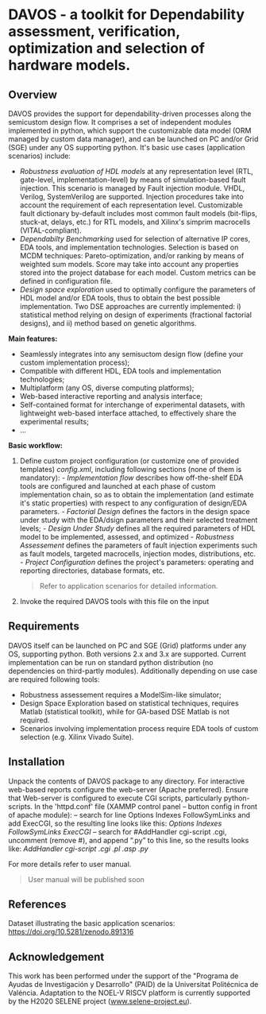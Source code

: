 # DAVOS - a toolkit for Dependability assessment, verification, optimization and selection of hardware models. #

## Overview 

DAVOS provides the support for dependability-driven processes along the semicustom design flow. It comprises a set of independent modules implemented in python, which support the customizable data model (ORM managed by custom data manager), and can be launched on PC and/or Grid (SGE) under any OS supporting python.  It's basic use cases (application scenarios) include:
- *Robustness evaluation of HDL models* at any representation level (RTL, gate-level, implementation-level) by means of simulation-based fault injection. This scenario is managed by Fault injection module. VHDL, Verilog, SystemVerilog are supported. Injection procedures take into account the requirement of each representation level. Customizable fault dictionary by-default includes most common fault models (bit-flips, stuck-at, delays, etc.) for RTL models, and Xilinx's simprim macrocells (VITAL-compliant). 
-  *Dependabilty Benchmarking* used for selection of alternative IP cores, EDA tools, and implementation technologies. Selection is based on MCDM techniques: Pareto-optimization, and/or ranking by means of weighted sum models. Score may take into account any properties stored into the project database for each model. Custom metrics can be defined in configuration file.
- *Design space exploration* used to optimally configure the parameters of HDL model and/or EDA tools, thus to obtain the best possible implementation. Two DSE approaches are currently implemented: i) statistical method relying on design of experiments (fractional factorial designs), and ii) method based on genetic algorithms. 

 **Main features:** 
 - Seamlessly integrates into any semisuctom design flow (define your custom implementation process);
 - Compatible with different HDL, EDA tools and implementation technologies;
 - Multiplatform (any OS, diverse computing platforms);
 - Web-based interactive reporting and analysis interface;
 - Self-contained format for interchange of experimental datasets, with lightweight web-based interface attached, to effectively share the experimental results;
 - ...

**Basic workflow:**
1. Define custom project configuration (or customize one of provided templates)
    *config.xml*, including following sections (none of them is mandatory):
        - *Implementation flow* describes how off-the-shelf EDA tools are configured and launched at each phase of custom implementation chain, so as to obtain the implementation (and estimate it's static properties) with respect to any configuration of design/EDA parameters. 
        - *Factorial Design* defines the factors in the design space under study with the EDA/dsign parameters and their selected treatment levels;
        - *Design Under Study* defines all the required parameters of HDL model to be implemented, assessed, and optimized
        - *Robustness Assessement* defines the parameters of fault injection experiments such as fault models, targeted macrocells, injection modes, distributions, etc.
        - *Project Configuration* defines the project's parameters: operating and reporting directories, database formats, etc.        
    >Refer to application scenarios for detailed information.
    
2. Invoke the required DAVOS tools with this file on the input


## Requirements
DAVOS itself can be launched on PC and SGE (Grid) platforms under any OS, supporting python. Both versions 2.x and  3.x are supported. Current implementation can be run on standard python distribution (no dependencies on third-partly modules). Additionally depending on use case are required following tools:
- Robustness assessement requires a ModelSim-like simulator;
- Design Space Exploration based on statistical techniques, requires Matlab (statistical toolkit), while for GA-based DSE Matlab is not required.
- Scenarios involving implementation process require EDA tools of custom selection (e.g. Xilinx Vivado Suite).

## Installation
Unpack the contents of DAVOS package to any directory. 
For interactive web-based reports configure the web-server (Apache preferred). Ensure that Web-server is configured to execute CGI scripts, particularly python-scripts. In the 'httpd.conf' file (XAMMP control panel – button config in front of apache module):
– search for line Options Indexes FollowSymLinks and add ExecCGI, so the resulting line looks like this: 
*Options Indexes FollowSymLinks ExecCGI*
– search for #AddHandler cgi-script .cgi, uncomment (remove #), and append “.py” to this line, so the results looks like: *AddHandler cgi-script .cgi .pl .asp .py*

For more details refer to user manual.
>User manual will be published soon


## References
Dataset illustrating the basic application scenarios:   https://doi.org/10.5281/zenodo.891316


## Acknowledgement

This work has been performed under the support of the "Programa de Ayudas de Investigación y Desarrollo" (PAID) de la Universitat Politécnica de Valéncia.
Adaptation to the NOEL-V RISCV platform is currently supported by the H2020 SELENE project (www.selene-project.eu). 

